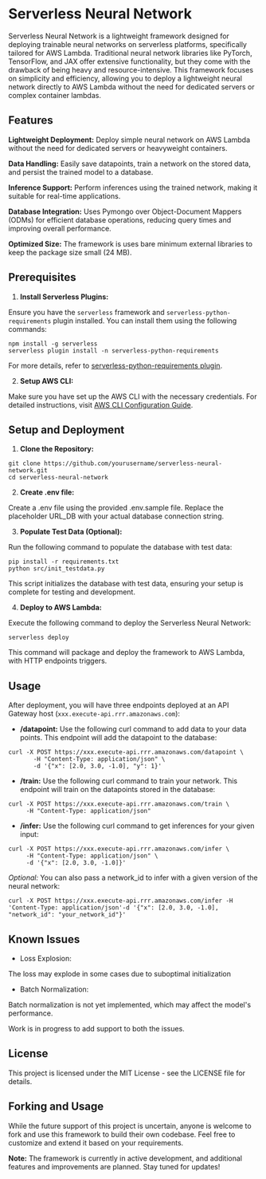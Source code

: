 # Serverless Neural Network

Serverless Neural Network is a lightweight framework designed for deploying trainable neural networks on serverless platforms, specifically tailored for AWS Lambda. Traditional neural network libraries like PyTorch, TensorFlow, and JAX offer extensive functionality, but they come with the drawback of being heavy and resource-intensive. This framework focuses on simplicity and efficiency, allowing you to deploy a lightweight neural network directly to AWS Lambda without the need for dedicated servers or complex container lambdas.

## Features

**Lightweight Deployment:** Deploy simple neural network on AWS Lambda without the need for dedicated servers or heavyweight containers.

**Data Handling:** Easily save datapoints, train a network on the stored data, and persist the trained model to a database.

**Inference Support:** Perform inferences using the trained network, making it suitable for real-time applications.

**Database Integration:** Uses Pymongo over Object-Document Mappers (ODMs) for efficient database operations, reducing query times and improving overall performance.

**Optimized Size:** The framework is uses bare minimum external libraries to keep the package size small (24 MB).


## Prerequisites

1. **Install Serverless Plugins:**

Ensure you have the `serverless` framework and `serverless-python-requirements` plugin installed. You can install them using the following commands:

```
npm install -g serverless
serverless plugin install -n serverless-python-requirements
```
For more details, refer to [serverless-python-requirements plugin](https://www.serverless.com/plugins/serverless-python-requirements).

2. **Setup AWS CLI:**

Make sure you have set up the AWS CLI with the necessary credentials. For detailed instructions, visit [AWS CLI Configuration Guide](https://docs.aws.amazon.com/cli/latest/userguide/cli-chap-configure.html).


## Setup and Deployment

1. **Clone the Repository:**

```
git clone https://github.com/yourusername/serverless-neural-network.git
cd serverless-neural-network
```

2. **Create .env file:**

Create a .env file using the provided .env.sample file. Replace the placeholder URL_DB with your actual database connection string.

3. **Populate Test Data (Optional):**

Run the following command to populate the database with test data:

```
pip install -r requirements.txt
python src/init_testdata.py
```

This script initializes the database with test data, ensuring your setup is complete for testing and development.


4. **Deploy to AWS Lambda:**

Execute the following command to deploy the Serverless Neural Network:

```
serverless deploy
```

This command will package and deploy the framework to AWS Lambda, with HTTP endpoints triggers.


## Usage

After deployment, you will have three endpoints deployed at an API Gateway host (`xxx.execute-api.rrr.amazonaws.com`):

* **/datapoint:** Use the following curl command to add data to your data points. This endpoint will add the datapoint to the database:

```
curl -X POST https://xxx.execute-api.rrr.amazonaws.com/datapoint \
       -H "Content-Type: application/json" \
       -d '{"x": [2.0, 3.0, -1.0], "y": 1}'
```

* **/train:** Use the following curl command to train your network. This endpoint will train on the datapoints stored in the database:

```
curl -X POST https://xxx.execute-api.rrr.amazonaws.com/train \
     -H "Content-Type: application/json"
```

* **/infer:** Use the following curl command to get inferences for your given input:

```
curl -X POST https://xxx.execute-api.rrr.amazonaws.com/infer \
     -H "Content-Type: application/json" \
     -d '{"x": [2.0, 3.0, -1.0]}'
```

*Optional:* You can also pass a network_id to infer with a given version of the neural network:

```
curl -X POST https://xxx.execute-api.rrr.amazonaws.com/infer -H 'Content-Type: application/json'-d '{"x": [2.0, 3.0, -1.0], "network_id": "your_network_id"}'
```

## Known Issues

* Loss Explosion:

The loss may explode in some cases due to suboptimal initialization

* Batch Normalization:

Batch normalization is not yet implemented, which may affect the model's performance. 

Work is in progress to add support to both the issues.



## License

This project is licensed under the MIT License - see the LICENSE file for details.

## Forking and Usage

While the future support of this project is uncertain, anyone is welcome to fork and use this framework to build their own codebase. Feel free to customize and extend it based on your requirements.

**Note:** The framework is currently in active development, and additional features and improvements are planned. Stay tuned for updates!






